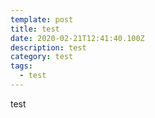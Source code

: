 ```yaml
---
template: post
title: test
date: 2020-02-21T12:41:40.100Z
description: test
category: test
tags:
  - test
---
```

test
